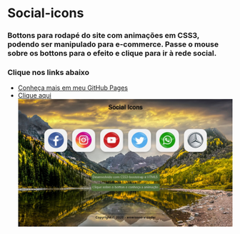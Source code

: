 # Social-icons #
### Bottons para rodapé do site com animações em CSS3, podendo ser manipulado para e-commerce. Passe o mouse sobre os bottons para o efeito e clique para ir à rede social. ###
### Clique nos links abaixo ###
* [Conheça mais em meu GitHub Pages](https://emersonn-e-coder.github.io/)
* [Clique aqui](https://emersonn-e-coder.github.io/Social-icons/)
![](https://github.com/emersonn-e-coder/Social-icons/blob/master/paper.jpg)
 
